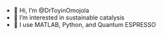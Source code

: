 - 👋 Hi, I’m @DrToyinOmojola
- 👀 I’m interested in sustainable catalysis
- 🌱 I use MATLAB, Python, and Quantum ESPRESSO


<!---
ToyinOmojola/ToyinOmojola is a ✨ special ✨ repository because its `README.md` (this file) appears on your GitHub profile.
You can click the Preview link to take a look at your changes.
--->

